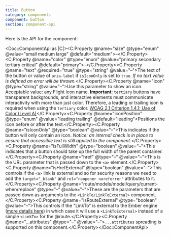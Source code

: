 ```yaml
---
title: Button
category: components
component: button
section: component-api
---
```


Here is the API for the component:

<Doc::ComponentApi as |C|><C.Property @name="size" @type="enum" @value="small medium large" @default="medium">–</C.Property><C.Property @name="color" @type="enum" @value="primary secondary tertiary critical" @default="primary">–</C.Property><C.Property @name="text" @required="true" @type="string" @value="–">The text of the button or value of `aria-label` if `isIconOnly` is set to `true`. _If no text value is defined an error will be thrown._</C.Property><C.Property @name="icon" @type="string" @value="–">Use this parameter to show an icon. Acceptable value: any Flight icon name. **Important**: `tertiary` buttons have transparent backgrounds, and interactive elements must communicate interactivity with more than just color. Therefore, a leading or trailing icon is required when using the `tertiary` color. [WCAG 2.1 Criterion 1.4.1: Use of Color (Level A)](https://www.w3.org/WAI/WCAG21/quickref/?showtechniques=141#use-of-color)</C.Property><C.Property @name="iconPosition" @type="enum" @value="leading trailing" @default="leading">Positions the icon before or after the text.</C.Property><C.Property @name="isIconOnly" @type="boolean" @value="–">This indicates if the button will only contain an icon. _Notice: an internal check is in place to ensure that accessible text is still applied to the component._</C.Property><C.Property @name="isFullWidth" @type="boolean" @value="–">This indicates that a button should take up the full width of the parent container.</C.Property><C.Property @name="href" @type="–" @value="–">This is the URL parameter that is passed down to the `<a>` element.</C.Property><C.Property @name="isHrefExternal" @type="boolean" @value="–">This controls if the `<a>` link is external and so for security reasons we need to add the `target="_blank"` and `rel="noopener noreferrer"` attributes to it.</C.Property><C.Property @name="route/models/model/query/current-when/replace" @type="–" @value="–">These are the parameters that are passed down as arguments to the `<LinkTo/LinkToExternal>` component.</C.Property><C.Property @name="isRouteExternal" @type="boolean" @value="–">This controls if the "LinkTo" is external to the Ember engine ([more details here](https://ember-engines.com/docs/link-to-external)) in which case it will use a `<LinkToExternal>` instead of a simple `<LinkTo>` for the @route.</C.Property><C.Property @name="...attributes" @type="–" @value="–">`...attributes` spreading is supported on this component.</C.Property></Doc::ComponentApi>